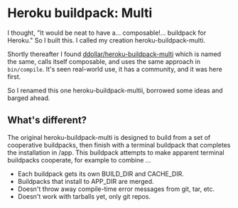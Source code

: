 Heroku buildpack: Multi
=======================

I thought, "It would be neat to have a... composable!... buildpack for
Heroku." So I built this. I called my creation heroku-buildpack-multi.

Shortly thereafter I found [ddollar/heroku-buildpack-multi](https://github.com/ddollar/heroku-buildpack-multi)
which is named the same, calls itself composable, and uses the same
approach in `bin/compile`.  It's seen real-world use, it has a community,
and it was here first.

So I renamed this one heroku-buildpack-multii, borrowed some ideas and
barged ahead.

What's different?
-----------------

The original heroku-buildpack-multi is designed to build from a set of
cooperative buildpacks, then finish with a terminal buildpack that
completes the installation in /app.  This buildpack attempts to make
apparent terminal buildpacks cooperate, for example to combine ...

* Each buildpack gets its own BUILD_DIR and CACHE_DIR.
* Buildpacks that install to APP_DIR are merged.
* Doesn't throw away compile-time error messages from git, tar, etc.
* Doesn't work with tarballs yet, only git repos.
